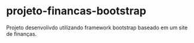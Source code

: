 # projeto-financas-bootstrap
Projeto desenvolivdo utilizando framework bootstrap baseado em um site de finanças.

